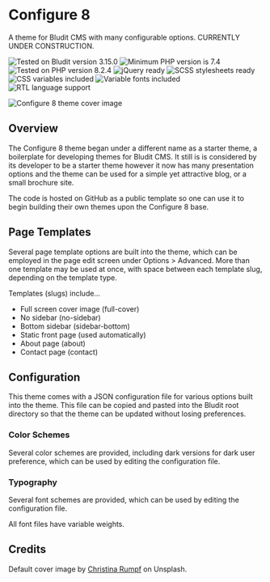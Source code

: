 # Configure 8

A theme for Bludit CMS with many configurable options. CURRENTLY UNDER CONSTRUCTION.

![Tested on Bludit version 3.15.0](https://img.shields.io/badge/Bludit-3.15.0-e6522c.svg?style=flat-square "Tested on Bludit version 3.15.0")
![Minimum PHP version is 7.4](https://img.shields.io/badge/PHP_Min-7.4-8892bf.svg?style=flat-square "Minimum PHP version is 7.4")
![Tested on PHP version 8.2.4](https://img.shields.io/badge/PHP_Test-8.2.4-8892bf.svg?style=flat-square "Tested on PHP version 8.2.4")
![jQuery ready](https://img.shields.io/badge/jQuery-Ready-0769ad.svg?style=flat-square "jQuery ready to use")
![SCSS stylesheets ready](https://img.shields.io/badge/SCSS-Ready-bf4080.svg?style=flat-square "SCSS stylesheets ready")
![CSS variables included](https://img.shields.io/badge/CSS-Variables-1769a5.svg?style=flat-square "CSS variables included")
![Variable fonts included](https://img.shields.io/badge/Fonts-Variable-ff8800.svg?style=flat-square "Variable fonts included")
![RTL language support](https://img.shields.io/badge/RTL-Ready-00aa00.svg?style=flat-square "RTL language support")

![Configure 8 theme cover image](https://github.com/ControlledChaos/bs-bludit/raw/main/assets/images/cover.jpg)

## Overview

The Configure 8 theme began under a different name as a starter theme, a boilerplate for developing themes for Bludit CMS. It still is is considered by its developer to be a starter theme however it now has many presentation options and the theme can be used for a simple yet attractive blog, or a small brochure site.

The code is hosted on GitHub as a public template so one can use it to begin building their own themes upon the Configure 8 base.

## Page Templates

Several page template options are built into the theme, which can be employed in the page edit screen under Options > Advanced. More than one template may be used at once, with space between each template slug, depending on the template type.

Templates (slugs) include…

- Full screen cover image (full-cover)
- No sidebar (no-sidebar)
- Bottom sidebar (sidebar-bottom)
- Static front page (used automatically)
- About page (about)
- Contact page (contact)

## Configuration

This theme comes with a JSON configuration file for various options built into the theme. This file can be copied and pasted into the Bludit root directory so that the theme can be updated without losing preferences.

### Color Schemes

Several color schemes are provided, including dark versions for dark user preference, which can be used by editing the configuration file.

### Typography

Several font schemes are provided, which can be used by editing the configuration file.

All font files have variable weights.

## Credits

Default cover image by [Christina Rumpf](https://unsplash.com/@rumpf) on Unsplash.
